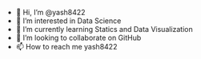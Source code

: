 - 👋 Hi, I’m @yash8422
- 👀 I’m interested in Data Science
- 🌱 I’m currently learning Statics and Data Visualization 
- 💞️ I’m looking to collaborate on GitHub
- 📫 How to reach me yash8422

<!---
yash8422/yash8422 is a ✨ special ✨ repository because its `README.md` (this file) appears on your GitHub profile.
You can click the Preview link to take a look at your changes.
--->
